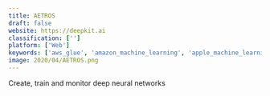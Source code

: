 ```yaml
---
title: AETROS
draft: false 
website: https://deepkit.ai
classification: ['']
platform: ['Web']
keywords: ['aws_glue', 'amazon_machine_learning', 'apple_machine_learning_journal', 'clever_grid', 'colorize_it', 'colornet', 'comet.ml', 'facebook', 'handl', 'lol_colors', 'lite_apps_list', 'magbak', 'neural_networks_and_deep_learning', 'pigment', 'quick_draw_by_google', 'spell', 'stackml', 'talk_to_transformer', 'tensorfire', 'tensorflow_lite', 'tensorflow_research_cloud', 'colorize.cc']
image: 2020/04/AETROS.png
---
```

Create, train and monitor deep neural networks